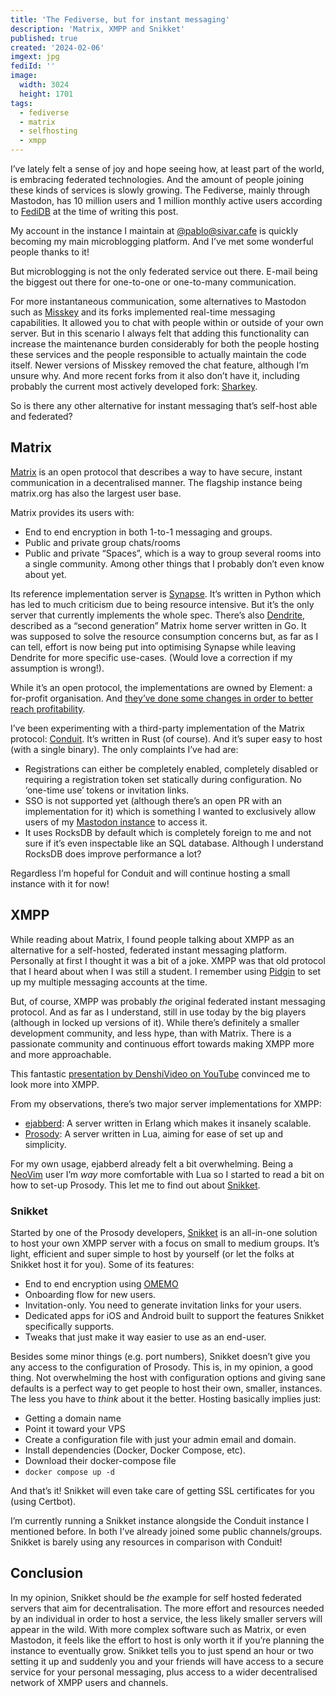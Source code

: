 ```yaml
---
title: 'The Fediverse, but for instant messaging'
description: 'Matrix, XMPP and Snikket'
published: true
created: '2024-02-06'
imgext: jpg
fediId: ''
image:
  width: 3024
  height: 1701
tags:
  - fediverse
  - matrix
  - selfhosting
  - xmpp
---
```


I’ve lately felt a sense of joy and hope seeing how, at least part of the world, is embracing federated technologies. And the amount of people joining these kinds of services is slowly growing. The Fediverse, mainly through Mastodon, has 10 million users and 1 million monthly active users according to [FediDB](https://fedidb.org) at the time of writing this post.

My account in the instance I maintain at [@pablo@sivar.cafe](https://sivar.cafe/@pablo) is quickly becoming my main microblogging platform. And I’ve met some wonderful people thanks to it!

But microblogging is not the only federated service out there. E-mail being the biggest out there for one-to-one or one-to-many communication.

For more instantaneous communication, some alternatives to Mastodon such as [Misskey](https://misskey-hub.net/en/) and its forks implemented real-time messaging capabilities. It allowed you to chat with people within or outside of your own server. But in this scenario I always felt that adding this functionality can increase the maintenance burden considerably for both the people hosting these services and the people responsible to actually maintain the code itself. Newer versions of Misskey removed the chat feature, although I’m unsure why. And more recent forks from it also don’t have it, including probably the current most actively developed fork: [Sharkey](https://joinsharkey.org).

So is there any other alternative for instant messaging that’s self-host able and federated?

## Matrix

[Matrix](https://matrix.org/) is an open protocol that describes a way to have secure, instant communication in a decentralised manner. The flagship instance being matrix.org has also the largest user base.

Matrix provides its users with:
- End to end encryption in both 1-to-1 messaging and groups.
- Public and private group chats/rooms
- Public and private “Spaces”, which is a way to group several rooms into a single community.
Among other things that I probably don’t even know about yet.

Its reference implementation server is [Synapse](https://github.com/element-hq/synapse). It’s written in Python which has led to much criticism due to being resource intensive. But it’s the only server that currently implements the whole spec. There’s also [Dendrite](https://github.com/matrix-org/dendrite), described as a “second generation” Matrix home server written in Go. It was supposed to solve the resource consumption concerns but, as far as I can tell, effort is now being put into optimising Synapse while leaving Dendrite for more specific use-cases. (Would love a correction if my assumption is wrong!).

While it’s an open protocol, the implementations are owned by Element: a for-profit organisation. And [they’ve done some changes in order to better reach profitability](https://element.io/blog/element-to-adopt-agplv3/).

I’ve been experimenting with a third-party implementation of the Matrix protocol: [Conduit](https://conduit.rs). It’s written in Rust (of course). And it’s super easy to host (with a single binary). The only complaints I’ve had are:
- Registrations can either be completely enabled, completely disabled or requiring a registration token set statically during configuration. No ‘one-time use’ tokens or invitation links.
- SSO is not supported yet (although there’s an open PR with an implementation for it) which is something I wanted to exclusively allow users of my [Mastodon instance](https://sivar.cafe) to access it.
- It uses RocksDB by default which is completely foreign to me and not sure if it’s even inspectable like an SQL database. Although I understand RocksDB does improve performance a lot?

Regardless I’m hopeful for Conduit and will continue hosting a small instance with it for now!

## XMPP

While reading about Matrix, I found people talking about XMPP as an alternative for a self-hosted, federated instant messaging platform. Personally at first I thought it was a bit of a joke. XMPP was that old protocol that I heard about when I was still a student. I remember using [Pidgin](https://pidgin.im/) to set up my multiple messaging accounts at the time.

But, of course, XMPP was probably _the_ original federated instant messaging protocol. And as far as I understand, still in use today by the big players (although in locked up versions of it). While there’s definitely a smaller development community, and less hype, than with Matrix. There is a passionate community and continuous effort towards making XMPP more and more approachable.

This fantastic [presentation by DenshiVideo on YouTube](https://www.youtube.com/watch?v=GurbaZzwYvU) convinced me to look more into XMPP.

From my observations, there’s two major server implementations for XMPP:
- [ejabberd](https://www.ejabberd.im/): A server written in Erlang which makes it insanely scalable.
- [Prosody](https://prosody.im/):  A server written in Lua, aiming for ease of set up and simplicity.

For my own usage, ejabberd already felt a bit overwhelming. Being a [NeoVim](https://neovim.io/) user I’m _way_ more comfortable with Lua so I started to read a bit on how to set-up Prosody. This let me to find out about [Snikket](https://snikket.org).

### Snikket

Started by one of the Prosody developers, [Snikket](https://snikket.org) is an all-in-one solution to host your own XMPP server with a focus on small to medium groups. It’s light, efficient and super simple to host by yourself (or let the folks at Snikket host it for you). Some of its features:
- End to end encryption using [OMEMO](https://webencrypt.org/omemo/)
- Onboarding flow for new users.
- Invitation-only. You need to generate invitation links for your users.
- Dedicated apps for iOS and Android built to support the features Snikket specifically supports.
- Tweaks that just make it way easier to use as an end-user.

Besides some minor things (e.g. port numbers), Snikket doesn’t give you any access to the configuration of Prosody. This is, in my opinion, a good thing. Not overwhelming the host with configuration options and giving sane defaults is a perfect way to get people to host their own, smaller, instances. The less you have to _think_ about it the better. Hosting basically implies just:
- Getting a domain name
- Point it toward your VPS
- Create a configuration file with just your admin email and domain.
- Install dependencies (Docker, Docker Compose, etc).
- Download their docker-compose file
- `docker compose up -d`

And that’s it! Snikket will even take care of getting SSL certificates for you (using Certbot).

I’m currently running a Snikket instance alongside the Conduit instance I mentioned before. In both I’ve already joined some public channels/groups. Snikket is barely using any resources in comparison with Conduit!

## Conclusion

In my opinion, Snikket should be _the_ example for self hosted federated servers that aim for decentralisation. The more effort and resources needed by an individual in order to host a service, the less likely smaller servers will appear in the wild. With more complex software such as Matrix, or even Mastodon, it feels like the effort to host is only worth it if you’re planning the instance to eventually grow. Snikket tells you to just spend an hour or two setting it up and suddenly you and your friends will have access to a secure service for your personal messaging, plus access to a wider decentralised network of XMPP users and channels.
